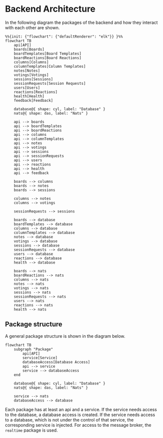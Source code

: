 # Backend Architecture

In the following diagram the packages of the backend and how they interact with each other are shown.

```mermaid
%%{init: {"flowchart": {"defaultRenderer": "elk"}} }%%
flowchart TB
    api[API]
    boards[Boards]
    boardTemplates[Board Templates]
    boardReactions[Board Reactions]
    columns[Columns]
    columnTemplates[Column Templates]
    notes[Notes]
    votings[Votings]
    sessions[Sessions]
    sessionRequests[Session Requests]
    users[Users]
    reactions[Reactions]
    health[Health]
    feedback[Feedback]

    database@{ shape: cyl, label: "Database" }
    nats@{ shape: das, label: "Nats" }

    api --> boards
    api --> boardTemplates
    api --> boardReactions
    api --> columns
    api --> columnTemplates
    api --> notes
    api --> votings
    api --> sessions
    api --> sessionRequests
    api --> users
    api --> reactions
    api --> health
    api --> feedback

    boards --> columns
    boards --> notes
    boards --> sessions

    columns --> notes
    columns --> votings

    sessionRequests --> sessions

    boards --> database
    boardTemplates --> database
    columns --> database
    columnTemplates --> database
    notes --> database
    votings --> database
    sessions --> database
    sessionRequests --> database
    users --> database
    reactions --> database
    health --> database

    boards --> nats
    boardReactions --> nats
    columns --> nats
    notes --> nats
    votings --> nats
    sessions --> nats
    sessionRequests --> nats
    users --> nats
    reactions --> nats
    health --> nats
```

## Package structure

A general package structure is shown in the diagram below.

```mermaid
flowchart TB
    subgraph "Package"
        api[API]
        service[Service]
        databaseAccess[Database Access]
        api --> service
        service --> databaseAccess
    end

    database@{ shape: cyl, label: "Database" }
    nats@{ shape: das, label: "Nats" }

    service --> nats
    databaseAccess --> database
```

Each package has at least an api and a service.
If the service needs access to the database, a database access is created.
If the service needs access to a database, which is not under the control of that service, the corresponding service is injected.
For access to the message broker, the `realtime` package is used.

